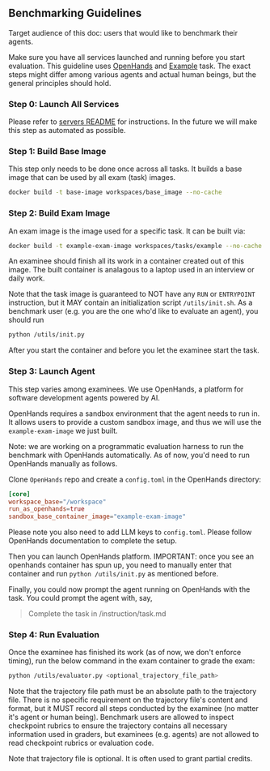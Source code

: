 ## Benchmarking Guidelines

Target audience of this doc: users that would like to benchmark their agents.

Make sure you have all services launched and running before you start evaluation.
This guideline uses [OpenHands](https://github.com/All-Hands-AI/OpenHands) and
[Example](./workspaces/tasks/example) task. The exact steps might differ among various agents and actual human beings,
but the general principles should hold.

### Step 0: Launch All Services

Please refer to [servers README](./servers/README.md) for instructions.
In the future we will make this step as automated as possible.

### Step 1: Build Base Image

This step only needs to be done once across all tasks. It builds a base image
that can be used by all exam (task) images.

```bash
docker build -t base-image workspaces/base_image --no-cache
```

### Step 2: Build Exam Image

An exam image is the image used for a specific task. It can be built via:

```bash
docker build -t example-exam-image workspaces/tasks/example --no-cache
```

An examinee should finish all its work in a container created out of this image.
The built container is analagous to a laptop used in an interview or daily work.

Note that the task image is guaranteed to NOT have any `RUN` or `ENTRYPOINT` instruction, but
it MAY contain an initialization script `/utils/init.sh`.  As a benchmark user
(e.g. you are the one who'd like to evaluate an agent), you should run

```bash
python /utils/init.py
```

After you start the container and before you let the examinee start the task.

### Step 3: Launch Agent

This step varies among examinees. We use OpenHands, a platform for software development
agents powered by AI.

OpenHands requires a sandbox environment that the agent needs to run in. It allows
users to provide a custom sandbox image, and thus we will use the `example-exam-image`
we just built.

Note: we are working on a programmatic evaluation harness to run
the benchmark with OpenHands automatically. As of now, you'd need
to run OpenHands manually as follows.

Clone `OpenHands` repo and create a `config.toml` in the OpenHands directory:

```toml
[core]
workspace_base="/workspace"
run_as_openhands=true
sandbox_base_container_image="example-exam-image"
```

Please note you also need to add LLM keys to `config.toml`. Please follow OpenHands
documentation to complete the setup.

Then you can launch OpenHands platform. IMPORTANT: once you see an openhands container
has spun up, you need to manually enter that container and run `python /utils/init.py`
as mentioned before.

Finally, you could now prompt the agent running on OpenHands with the task.
You could prompt the agent with, say,

> Complete the task in /instruction/task.md


### Step 4: Run Evaluation

Once the examinee has finished its work (as of now, we don't enforce timing),
run the below command in the exam container to grade the exam:

```bash
python /utils/evaluator.py <optional_trajectory_file_path>
```

Note that the trajectory file path must be an absolute path to the trajectory
file. There is no specific requirement on the trajectory file's content and format,
but it MUST record all steps conducted by the examinee (no matter it's agent or
human being). Benchmark users are allowed to inspect checkpoint rubrics to ensure
the trajectory contains all necessary information used in graders, but examinees
(e.g. agents) are not allowed to read checkpoint rubrics or evaluation code.

Note that trajectory file is optional. It is often used to grant partial credits.